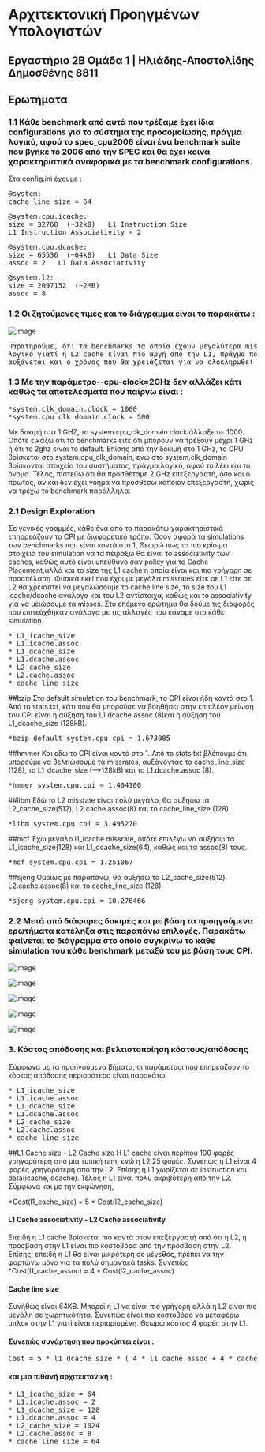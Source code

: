 # Αρχιτεκτονική Προηγμένων Υπολογιστών
## Εργαστήριο 2Β Ομάδα 1 | Ηλιάδης-Αποστολίδης Δημοσθένης 8811

## Ερωτήματα


### 1.1 Κάθε benchmark από αυτά που τρέξαμε έχει ίδια configurations για το σύστημα της προσομοίωσης, πράγμα λογικό, αφού το spec_cpu2006 είναι ένα benchmark suite που βγήκε το 2006 από την SPEC και θα έχει κοινά χαρακτηριστικά αναφορικά με τα benchmark configurations.

Στα config.ini έχουμε :
<pre>
@system:
cache_line_size = 64
</pre>
<pre>
@system.cpu.icache:
size = 32768  (~32kB)   L1 Instruction Size
L1 Instruction Associativity = 2
</pre>
<pre>
@system.cpu.dcache:
size = 65536  (~64kB)   L1 Data Size
assoc = 2   L1 Data Associativity
</pre>
<pre>
@system.l2:
size = 2097152  (~2MB)
assoc = 8
</pre>

### 1.2 Οι ζητούμενες τιμές και το διάγραμμα είναι το παρακάτω :

![image](https://github.com/iliadisd/gem5_Lab/blob/main/Lab2/1_2.png?raw=true)

<pre>
Παρατηρούμε, ότι τα benchmarks τα οποία έχουν μεγαλύτερα missrate στην L2 cache έχουν μεγάλο CPI. Αυτό είναι κάτι το
λογικό γιατί η L2 cache είναι πιο αργή από την L1, πράγμα που σημαίνει ότι κάθε φορά που θα έχω miss θα
αυξάνεται και ο χρόνος που θα χρειάζεται για να ολοκληρωθεί ο κάθε κύκλος.
</pre>

### 1.3 Με την παράμετρο--cpu-clock=2GHz δεν αλλάζει κάτι καθώς τα αποτελέσματα που παίρνω είναι :

<pre>
*system.clk_domain.clock = 1000
*system.cpu_clk_domain.clock = 500
</pre>

Με δοκιμή στα 1 GHZ, το system.cpu_clk_domain.clock άλλαξε σε 1000. Οπότε εικάζω ότι τα benchmarks είτε ότι μπορούν να
τρέξουν μέχρι 1 GHz ή ότι το 2ghz είναι το default. Επίσης από την  δοκιμή στο 1 GHz, το CPU βρίσκεται στο
system.cpu_clk_domain, ενώ στο system.clk_domain βρίσκονται στοιχεία του συστήματος, πράγμα λογικό, αφού το λέει και
το όνομα. Τέλος, πιστεύω ότι θα προσθέταμε 2 GHz επεξεργαστή, όσο και ο πρώτος, αν και δεν έχει νόημα να προσθέσω κάποιον
επεξεργαστή, χωρίς να τρέχω το benchmark παράλληλα.

### 2.1 Design Exploration

Σε γενικές γραμμές, κάθε ένα από τα παρακάτω χαρακτηριστικά επηρρεάζουν το CPI με διαφορετικό τρόπο.
Όσον αφορά τα simulations των benchmarks που είναι κοντά στο 1, Θεωρώ πως τα πιο κρίσιμα στοιχεία του
simulation να τα πειράξω θα είναι το associativity των caches, καθώς αυτό είναι υπεύθυνο σαν policy
για το Cache Placement,αλλά και το size της L1 cache η οποία είναι και πιο γρήγορη σε προσπέλαση.
Φυσικά εκεί που έχουμε μεγάλα missrates είτε σε L1 είτε σε L2 θα χρειαστεί να μεγαλώσουμε το cache line size,
το size του L1 icache/dcache ανάλογα και του L2 αντίστοιχα, καθώς και το associativity για να μειώσουμε τα misses.
Στο επόμενο ερώτημα θα δούμε τις διαφορές που επιτεύχθηκαν ανάλογα με τις αλλαγές που κάναμε στο κάθε simulation.

<pre>
* L1_icache_size
* L1.icache.assoc
* L1_dcache_size
* L1.dcache.assoc
* L2_cache_size
* L2.cache.assoc
* cache_line_size
</pre>

##bzip
Στο default simulation του benchmark, το CPI είναι ήδη κοντά στο 1. Aπό το stats.txt,
κάτι που θα μπορούσε να βοηθήσει στην επιπλέον μείωση του CPI είναι η αύξηση του
L1.dcache.assoc (8)και η αύξηση του L1_dcache_size (128kB).

<pre>
*bzip_default system.cpu.cpi = 1.673085
</pre>

##hmmer
Και εδώ το CPI είναι κοντά στο 1. Από το stats.txt βλέπουμε ότι μπορούμε να βελτιώσουμε τα missrates, αυξάνοντας
το cache_line_size (128), το L1_dcache_size (-->128kB) και το L1.dcache.assoc (8).

<pre>
*hmmer system.cpu.cpi = 1.404100
</pre>

##libm
Εδώ το L2 missrate είναι πολύ μεγάλο, θα αυξήσω τα L2_cache_size(512),
L2.cache.assoc(8) και το cache_line_size (128).

<pre>
*libm system.cpu.cpi = 3.495270  
</pre>

##mcf
Έχω μεγάλο l1_icache missrate, οπότε επιλέγω να αυξήσω τα L1_icache_size(128) και L1_dcache_size(64),
καθώς και τα assoc(8) τους.

<pre>
*mcf system.cpu.cpi = 1.251067
</pre>

##sjeng
Ομοίως με παραπάνω, θα αυξήσω τα L2_cache_size(512), L2.cache.assoc(8) και το cache_line_size (128).

<pre>
*sjeng system.cpu.cpi = 10.276466
</pre>

### 2.2 Μετά από διάφορες δοκιμές και με βάση τα προηγούμενα ερωτήματα κατέληξα στις παραπάνω επιλογές. Παρακάτω φαίνεται το διάγραμμα στο οποίο συγκρίνω το κάθε simulation του κάθε benchmark μεταξύ του με βάση τους CPI.

![image](https://github.com/iliadisd/gem5_Lab/blob/main/Lab2/bzip.png?raw=true)

![image](https://github.com/iliadisd/gem5_Lab/blob/main/Lab2/hmmer.png?raw=true)

![image](https://github.com/iliadisd/gem5_Lab/blob/main/Lab2/libm.png)

![image](https://github.com/iliadisd/gem5_Lab/blob/main/Lab2/mcf.png?raw=true)

![image](https://github.com/iliadisd/gem5_Lab/blob/main/Lab2/sjeng.png?raw=true)

### 3. Κόστος απόδοσης και βελτιστοποίηση κόστους/απόδοσης
Σύμφωνα με τα προηγούμενα βήματα, οι παράμετροι που επηρεάζουν το κόστος απόδοσης περισσότερο είναι παρακάτω:

<pre>
* L1_icache_size
* L1.icache.assoc
* L1_dcache_size
* L1.dcache.assoc
* L2_cache_size
* L2.cache.assoc
* cache_line_size
</pre>

##L1 Cache size - L2 Cache size
Η L1 cache είναι περίπου 100 φορές γρηγορότερη από μια τυπική ram, ενώ η L2 25 φορές. Συνεπώς η L1 είναι 4 φορές
γρηγορότερη από την L2. Επίσης η L1 χωρίζεται σε instruction και data(icache, dcache). Τέλος η L1 είναι πολύ
ακριβότερη από την L2. Σύμφωνα και με την εκφώνηση,

*Cost(l1_cache_size) = 5 * Cost(l2_cache_size)

#### L1 Cache associativity -  L2 Cache associativity
Επειδή η L1 cache βρίσκεται πιο κοντά στον επεξεργαστή από ότι η L2, η πρόσβαση στην L1 είναι πιο κοστοβόρα από την
πρόσβαση στην L2. Επίσης, επειδή η L1 θα είναι μικρότερη σε μέγεθος, πρέπει να την φορτώνω μόνο για τα πολύ
σημαντικά tasks. Συνεπώς
*Cost(l1_cache_assoc) = 4 * Cost(l2_cache_assoc)

#### Cache line size
Συνήθως είναι 64KB. Μπορεί η L1 να είναι πιο γρήγορη αλλά η L2 είναι πιο μεγάλη σε χωρητικότητα. Συνεπώς είναι πιο
κοστοβόρο να μεταφέρω μπλοκ στην L1 γιατί είναι περιορισμένη. Θεωρώ κόστος 4 φορές στην L1.

#### Συνεπώς συνάρτηση που προκύπτει είναι :
<pre>
Cost = 5 * l1_dcache_size * ( 4 * l1_cache_assoc + 4 * cache_line_size) + 5 * l1_icache_size * ( 4 * l1_cache_assoc + 4 * cache_line_size) + l2_cache_size * ( l2_cache_assoc+ cache_line_size)
</pre>

#### και μια πιθανή αρχιτεκτονική :

<pre>
* L1_icache_size = 64
* L1.icache.assoc = 2
* L1_dcache_size = 128
* L1.dcache.assoc = 4
* L2_cache_size = 1024
* L2.cache.assoc = 8
* cache_line_size = 64
</pre>

